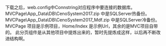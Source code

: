 下载之后，web.config中Connstring对应程序中要连接的数据库。
MVCPage\App_Data\DB\CenoSystem2017.zip 中是SQLServer热备份。MVCPage\App_Data\DB\CenoSystem2017_Mdf.zip 中是SQLServer冷备份。
MVCPage 项目是示例项目，Home/Index 是示例Url，其余的是MVC项目自带的。
此分页组件是从其他项目中提炼出来的，暂时先提炼成这样，以后再不断改进结构啊。
